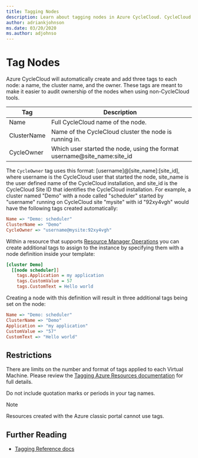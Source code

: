 ```yaml
---
title: Tagging Nodes
description: Learn about tagging nodes in Azure CycleCloud. CycleCloud automatically creates and adds the name, cluster name, and owner tags to each node.
author: adriankjohnson
ms.date: 03/20/2020
ms.author: adjohnso
---
```


# Tag Nodes

Azure CycleCloud will automatically create and add three tags to each node: a name, the cluster name, and the owner. These tags are meant to make it easier to audit ownership of the nodes when using non-CycleCloud tools.

| Tag         | Description                                                                |
| ----------- | -------------------------------------------------------------------------- |
| Name        | Full CycleCloud name of the node.                                          |
| ClusterName | Name of the CycleCloud cluster the node is running in.                     |
| CycleOwner  | Which user started the node, using the format username@site_name:site_id   |

The `CycleOwner` tag uses this format: [username]@[site_name]:[site_id], where username is the CycleCloud user that started the node, site_name is the user defined name of the CycleCloud installation, and site_id is the CycleCloud Site ID that identifies the CycleCloud installation. For example, a cluster named "Demo" with a node called "scheduler" started by "username" running on CycleCloud site "mysite" with id "92xy4vgh" would have the following tags created automatically:

``` ini
Name => "Demo: scheduler"
ClusterName => "Demo"
CycleOwner => "username@mysite:92xy4vgh"
```

Within a resource that supports [Resource Manager Operations](https://docs.microsoft.com/azure/azure-resource-manager/resource-group-using-tags) you can create additional tags to assign to the instance by specifying them with a node definition inside your template:

``` ini
[cluster Demo]
  [[node scheduler]]
    tags.Application = my application
    tags.CustomValue = 57
    tags.CustomText = Hello world
```

Creating a node with this definition will result in three additional tags being set on the node:

``` ini
Name => "Demo: scheduler"
ClusterName => "Demo"
Application => "my application"
CustomValue => "57"
CustomText => "Hello world"
```

## Restrictions

There are limits on the number and format of tags applied to each Virtual Machine. Please review the [Tagging Azure Resources documentation](https://docs.microsoft.com/azure/azure-resource-manager/resource-group-using-tags) for full details.

Do not include quotation marks or periods in your tag names.

> [!NOTE]
> Resources created with the Azure classic portal cannot use tags.

## Further Reading

* [Tagging Reference docs](~/cluster-references/node-nodearray-reference.md#tags)
